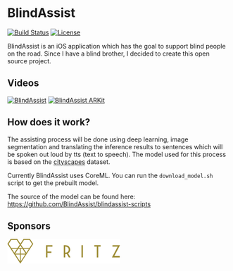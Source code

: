 # BlindAssist
[![Build Status](https://travis-ci.com/BlindAssist/blindassist-ios.svg?branch=develop)](https://travis-ci.com/BlindAssist/blindassist-ios)
[![License](https://img.shields.io/badge/License-GPL%20v3-blue.svg)](LICENSE)

BlindAssist is an iOS application which has the goal to support blind people
on the road. Since I have a blind brother, I decided to create this open source
project.

## Videos
[![BlindAssist](https://img.youtube.com/vi/eb-ESNV_PEI/0.jpg)](https://www.youtube.com/watch?v=eb-ESNV_PEI "BlindAssist")
[![BlindAssist ARKit](https://img.youtube.com/vi/t-L0bm0pySU/0.jpg)](https://www.youtube.com/watch?v=t-L0bm0pySU "BlindAssist ARKit")

## How does it work?
The assisting process will be done using deep learning, image segmentation
and translating the inference results to sentences which will be spoken out loud 
by tts (text to speech). The model used for this process is based on the
[cityscapes](https://www.cityscapes-dataset.com) dataset.

Currently BlindAssist uses CoreML. You can run the `download_model.sh` script to
get the prebuilt model.

The source of the model can be found here:
https://github.com/BlindAssist/blindassist-scripts

## Sponsors
[![Fritz](images/fritz_logo.png?raw=true)](https://fritz.ai)

